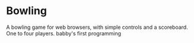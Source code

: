 # Bowling

A bowling game for web browsers, with simple controls and a scoreboard. One to four players. babby's first programming